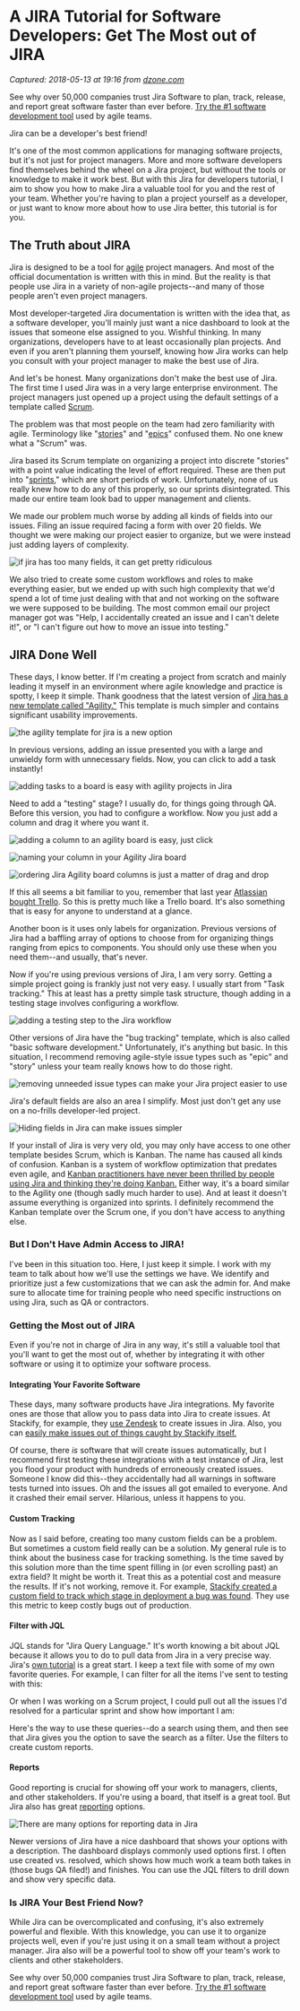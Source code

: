 # A JIRA Tutorial for Software Developers: Get The Most out of JIRA

_Captured: 2018-05-13 at 19:16 from [dzone.com](https://dzone.com/articles/a-jira-tutorial-for-software-developers-get-the-mo?edition=376290&utm_source=Daily%20Digest&utm_medium=email&utm_campaign=Daily%20Digest%202018-05-13)_

See why over 50,000 companies trust Jira Software to plan, track, release, and report great software faster than ever before. [Try the #1 software development tool](https://dzone.com/go?i=281431&u=https%3A%2F%2Fwww.atlassian.com%2Fsoftware%2Fjira%3Futm_source%3Ddzone%26utm_medium%3Ddisplay%26utm_campaign%3Djira_adexp-psa-exp_global-eng_dzone-pre-post-roll-text%26utm_term%3DTry-the-number-one-software-development) used by agile teams.

Jira can be a developer's best friend!

It's one of the most common applications for managing software projects, but it's not just for project managers. More and more software developers find themselves behind the wheel on a Jira project, but without the tools or knowledge to make it work best. But with this Jira for developers tutorial, I aim to show you how to make Jira a valuable tool for you and the rest of your team. Whether you're having to plan a project yourself as a developer, or just want to know more about how to use Jira better, this tutorial is for you.

## The Truth about JIRA

Jira is designed to be a tool for [agile](https://stackify.com/agile-methodology/) project managers. And most of the official documentation is written with this in mind. But the reality is that people use Jira in a variety of non-agile projects--and many of those people aren't even project managers.

Most developer-targeted Jira documentation is written with the idea that, as a software developer, you'll mainly just want a nice dashboard to look at the issues that someone else assigned to you. Wishful thinking. In many organizations, developers have to at least occasionally plan projects. And even if you aren't planning them yourself, knowing how Jira works can help you consult with your project manager to make the best use of Jira.

And let's be honest. Many organizations don't make the best use of Jira. The first time I used Jira was in a very large enterprise environment. The project managers just opened up a project using the default settings of a template called [Scrum](https://stackify.com/what-is-scrum/).

The problem was that most people on the team had zero familiarity with agile. Terminology like "[stories](https://searchsoftwarequality.techtarget.com/definition/user-story)" and "[epics](https://www.atlassian.com/agile/project-management/epics)" confused them. No one knew what a "Scrum" was.

Jira based its Scrum template on organizing a project into discrete "stories" with a point value indicating the level of effort required. These are then put into "[sprints](https://www.scrum.org/resources/what-is-a-sprint-in-scrum)," which are short periods of work. Unfortunately, none of us really knew how to do any of this properly, so our sprints disintegrated. This made our entire team look bad to upper management and clients.

We made our problem much worse by adding all kinds of fields into our issues. Filing an issue required facing a form with over 20 fields. We thought we were making our project easier to organize, but we were instead just adding layers of complexity.

![if jira has too many fields, it can get pretty ridiculous](https://stackify.com/wp-content/uploads/2018/05/jira-has-too-many-fields.png)

We also tried to create some custom workflows and roles to make everything easier, but we ended up with such high complexity that we'd spend a lot of time just dealing with that and not working on the software we were supposed to be building. The most common email our project manager got was "Help, I accidentally created an issue and I can't delete it!", or "I can't figure out how to move an issue into testing."

## JIRA Done Well

These days, I know better. If I'm creating a project from scratch and mainly leading it myself in an environment where agile knowledge and practice is spotty, I keep it simple. Thank goodness that the latest version of [Jira has a new template called "Agility."](https://confluence.atlassian.com/jirasoftwarecloud/get-started-with-agility-boards-945104903.html) This template is much simpler and contains significant usability improvements.

![the agility template for jira is a new option](https://stackify.com/wp-content/uploads/2018/05/the-agility-template-for-jira-is-a-new-option.png)

In previous versions, adding an issue presented you with a large and unwieldy form with unnecessary fields. Now, you can click to add a task instantly!

![adding tasks to a board is easy with agility projects in Jira](https://stackify.com/wp-content/uploads/2018/05/adding-tasks-to-a-board-is-easy-with-agility-proje.png)

Need to add a "testing" stage? I usually do, for things going through QA. Before this version, you had to configure a workflow. Now you just add a column and drag it where you want it.

![adding a column to an agility board is easy, just click](https://stackify.com/wp-content/uploads/2018/05/adding-a-column-to-an-agility-board-is-easy-just.png)

![naming your column in your Agility Jira board](https://stackify.com/wp-content/uploads/2018/05/naming-your-column-in-your-agility-jira-board.png)

![ordering Jira Agility board columns is just a matter of drag and drop](https://stackify.com/wp-content/uploads/2018/05/ordering-jira-agility-board-columns-is-just-a-matt.png)

If this all seems a bit familiar to you, remember that last year [Atlassian bought Trello](https://www.atlassian.com/blog/announcements/atlassian-plus-trello). So this is pretty much like a Trello board. It's also something that is easy for anyone to understand at a glance.

Another boon is it uses only labels for organization. Previous versions of Jira had a baffling array of options to choose from for organizing things ranging from epics to components. You should only use these when you need them--and usually, that's never.

Now if you're using previous versions of Jira, I am very sorry. Getting a simple project going is frankly just not very easy. I usually start from "Task tracking." This at least has a pretty simple task structure, though adding in a testing stage involves configuring a workflow.

![adding a testing step to the Jira workflow](https://stackify.com/wp-content/uploads/2018/05/adding-a-testing-step-to-the-jira-workflow.png)

Other versions of Jira have the "bug tracking" template, which is also called "basic software development." Unfortunately, it's anything but basic. In this situation, I recommend removing agile-style issue types such as "epic" and "story" unless your team really knows how to do those right.

![removing unneeded issue types can make your Jira project easier to use](https://stackify.com/wp-content/uploads/2018/05/removing-unneeded-issue-types-can-make-your-jira-p.png)

Jira's default fields are also an area I simplify. Most just don't get any use on a no-frills developer-led project.

![Hiding fields in Jira can make issues simpler](https://stackify.com/wp-content/uploads/2018/05/hiding-fields-in-jira-can-make-issues-simpler.png)

If your install of Jira is very very old, you may only have access to one other template besides Scrum, which is Kanban. The name has caused all kinds of confusion. Kanban is a system of workflow optimization that predates even agile, and [Kanban practitioners have never been thrilled by people using Jira and thinking they're doing Kanban.](https://twitter.com/lki_dja/status/677011468164968448) Either way, it's a board similar to the Agility one (though sadly much harder to use). And at least it doesn't assume everything is organized into sprints. I definitely recommend the Kanban template over the Scrum one, if you don't have access to anything else.

### But I Don't Have Admin Access to JIRA!

I've been in this situation too. Here, I just keep it simple. I work with my team to talk about how we'll use the settings we have. We identify and prioritize just a few customizations that we can ask the admin for. And make sure to allocate time for training people who need specific instructions on using Jira, such as QA or contractors.

### Getting the Most out of JIRA

Even if you're not in charge of Jira in any way, it's still a valuable tool that you'll want to get the most out of, whether by integrating it with other software or using it to optimize your software process.

#### Integrating Your Favorite Software

These days, many software products have Jira integrations. My favorite ones are those that allow you to pass data into Jira to create issues. At Stackify, for example, they [use Zendesk](https://stackify.com/5-tools-to-for-successful-customer-app-support/) to create issues in Jira. Also, you can [easily make issues out of things caught by Stackify itself.](https://support.stackify.com/errors-error-details-and-sharing-options/)

Of course, there _is_ software that will create issues automatically, but I recommend first testing these integrations with a test instance of Jira, lest you flood your product with hundreds of erroneously created issues. Someone I know did this--they accidentally had all warnings in software tests turned into issues. Oh and the issues all got emailed to everyone. And it crashed their email server. Hilarious, unless it happens to you.

#### Custom Tracking

Now as I said before, creating too many custom fields can be a problem. But sometimes a custom field really can be a solution. My general rule is to think about the business case for tracking something. Is the time saved by this solution more than the time spent filling in (or even scrolling past) an extra field? It might be worth it. Treat this as a potential cost and measure the results. If it's not working, remove it. For example, [Stackify created a custom field to track which stage in deployment a bug was found](https://stackify.com/measure-defect-escape-rate/). They use this metric to keep costly bugs out of production.

#### Filter with JQL

JQL stands for "Jira Query Language." It's worth knowing a bit about JQL because it allows you to do to pull data from Jira in a very precise way. Jira's [own tutorial](https://confluence.atlassian.com/jiracore/blog/2015/07/search-jira-like-a-boss-with-jql\)) is a great start. I keep a text file with some of my own favorite queries. For example, I can filter for all the items I've sent to testing with this:

Or when I was working on a Scrum project, I could pull out all the issues I'd resolved for a particular sprint and show how important I am:

Here's the way to use these queries--do a search using them, and then see that Jira gives you the option to save the search as a filter. Use the filters to create custom reports.

#### Reports

Good reporting is crucial for showing off your work to managers, clients, and other stakeholders. If you're using a board, that itself is a great tool. But Jira also has great [reporting](https://confluence.atlassian.com/jirasoftwarecloud/reporting-764478415.html) options.

![There are many options for reporting data in Jira](https://stackify.com/wp-content/uploads/2018/05/there-are-many-options-for-reporting-data-in-jira.png)

Newer versions of Jira have a nice dashboard that shows your options with a description. The dashboard displays commonly used options first. I often use created vs. resolved, which shows how much work a team both takes in (those bugs QA filed!) and finishes. You can use the JQL filters to drill down and show very specific data.

### Is JIRA Your Best Friend Now?

While Jira can be overcomplicated and confusing, it's also extremely powerful and flexible. With this knowledge, you can use it to organize projects well, even if you're just using it on a small team without a project manager. Jira also will be a powerful tool to show off your team's work to clients and other stakeholders.

See why over 50,000 companies trust Jira Software to plan, track, release, and report great software faster than ever before. [Try the #1 software development tool](https://dzone.com/go?i=281432&u=https%3A%2F%2Fwww.atlassian.com%2Fsoftware%2Fjira%3Futm_source%3Ddzone%26utm_medium%3Ddisplay%26utm_campaign%3Djira_adexp-psa-exp_global-eng_dzone-pre-post-roll-text%26utm_term%3DTry-the-number-one-software-development) used by agile teams.
